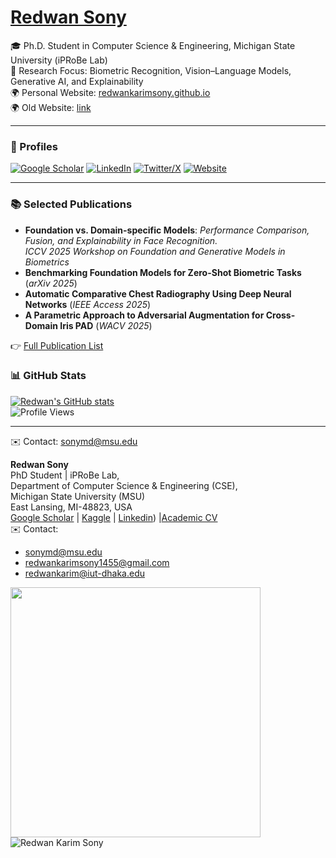 
# [Redwan Sony](https://redwankarimsony.github.io/)

🎓 Ph.D. Student in Computer Science & Engineering, Michigan State University (iPRoBe Lab)  
🔬 Research Focus: Biometric Recognition, Vision–Language Models, Generative AI, and Explainability  
🌍 Personal Website: [redwankarimsony.github.io](https://redwankarimsony.github.io/)  
🌍 Old Website: [link](https://github.com/redwankarimsony/redwankarimsony/blob/main/README_OLD.md)

---

### 🔗 Profiles
[![Google Scholar](https://img.shields.io/badge/Scholar-4285F4?style=flat&logo=google-scholar&logoColor=white)](https://scholar.google.com/citations?user=GhqjRu8AAAAJ&hl=en)
[![LinkedIn](https://img.shields.io/badge/LinkedIn-0A66C2?style=flat&logo=linkedin&logoColor=white)](https://www.linkedin.com/in/redwankarimsony/)
[![Twitter/X](https://img.shields.io/badge/Twitter-000000?style=flat&logo=x&logoColor=white)](https://x.com/RedwanSony)
[![Website](https://img.shields.io/badge/Website-21759B?style=flat&logo=githubpages&logoColor=white)](https://redwankarimsony.github.io/)

---

### 📚 Selected Publications
- **Foundation vs. Domain-specific Models**: *Performance Comparison, Fusion, and Explainability in Face Recognition.*  
  *ICCV 2025 Workshop on Foundation and Generative Models in Biometrics*  
- **Benchmarking Foundation Models for Zero-Shot Biometric Tasks** (*arXiv 2025*)  
- **Automatic Comparative Chest Radiography Using Deep Neural Networks** (*IEEE Access 2025*)  
- **A Parametric Approach to Adversarial Augmentation for Cross-Domain Iris PAD** (*WACV 2025*)  

👉 [Full Publication List](https://redwankarimsony.github.io/publications/)  



### 📊 GitHub Stats
[![Redwan's GitHub stats](https://github-readme-stats.vercel.app/api?username=redwankarimsony&show_icons=true&theme=radical)](https://github.com/redwankarimsony)  
![Profile Views](https://komarev.com/ghpvc/?username=redwankarimsony&color=blue)  

---

✉️ Contact: sonymd@msu.edu  





**Redwan  Sony** <br/>
PhD Student | iPRoBe Lab, <br/>
Department of Computer Science & Engineering (CSE), <br/>
Michigan State University (MSU) <br/>
East Lansing, MI-48823, USA <br/>
[Google Scholar](https://scholar.google.com/citations?hl=en&user=GhqjRu8AAAAJ) |  [Kaggle](https://www.kaggle.com/redwankarimsony) | [Linkedin](https://www.linkedin.com/in/redwankarimsony/))  |[Academic CV](https://redwankarimsony.github.io/assets/pdf/short_resume_redwan.pdf) </br>
✉️ Contact:  
- sonymd@msu.edu  
- redwankarimsony1455@gmail.com  
- redwankarim@iut-dhaka.edu 
	

[<img align="left" width="400" src="https://github-readme-stats.vercel.app/api?username=redwankarimsony&show_icons=true"/>](https://github.com/redwankarimsony/)
<p><img align='left' src="https://komarev.com/ghpvc/?username=redwankarimsony" alt="Redwan Karim Sony" /> </p>
